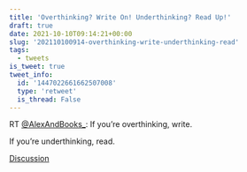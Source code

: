 ```yaml
---
title: 'Overthinking? Write On! Underthinking? Read Up!'
draft: true
date: 2021-10-10T09:14:21+00:00
slug: '202110100914-overthinking-write-underthinking-read'
tags:
  - tweets
is_tweet: true
tweet_info:
  id: '1447022661662507008'
  type: 'retweet'
  is_thread: False
---
```




RT [@AlexAndBooks_](https://x.com/AlexAndBooks_): If you’re overthinking, write.

If you’re underthinking, read.

[Discussion](https://x.com/sytelus/status/1447022661662507008)
